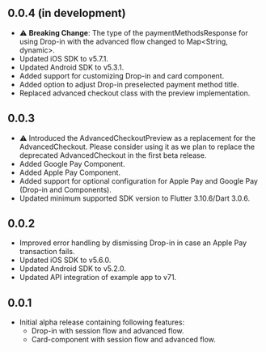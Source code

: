 ## 0.0.4 (in development)

* ⚠ **Breaking Change**: The type of the paymentMethodsResponse for using Drop-in with the advanced flow changed to Map<String, dynamic>.  
* Updated iOS SDK to v5.7.1.
* Updated Android SDK to v5.3.1.
* Added support for customizing Drop-in and card component.
* Added option to adjust Drop-in preselected payment method title.
* Replaced advanced checkout class with the preview implementation.

## 0.0.3

* ⚠ Introduced the AdvancedCheckoutPreview as a replacement for the AdvancedCheckout. Please
  consider using it as we plan to replace the deprecated AdvancedCheckout in the first beta
  release.
* Added Google Pay Component.
* Added Apple Pay Component.
* Added support for optional configuration for Apple Pay and Google Pay (Drop-in and Components).
* Updated minimum supported SDK version to Flutter 3.10.6/Dart 3.0.6.

## 0.0.2

* Improved error handling by dismissing Drop-in in case an Apple Pay transaction fails.
* Updated iOS SDK to v5.6.0.
* Updated Android SDK to v5.2.0.
* Updated API integration of example app to v71.

## 0.0.1

* Initial alpha release containing following features:
    * Drop-in with session flow and advanced flow.
    * Card-component with session flow and advanced flow. 
